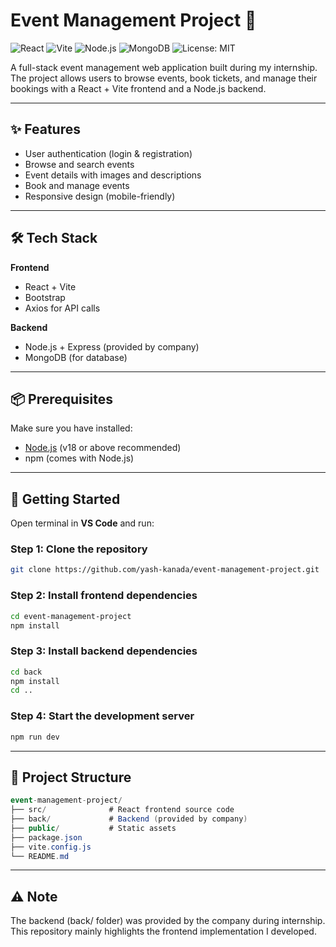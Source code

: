 # Event Management Project 🎉

![React](https://img.shields.io/badge/React-18.2-blue?logo=react)
![Vite](https://img.shields.io/badge/Vite-frontend-brightgreen?logo=vite)
![Node.js](https://img.shields.io/badge/Node.js-backend-green?logo=node.js)
![MongoDB](https://img.shields.io/badge/MongoDB-database-success?logo=mongodb)
![License: MIT](https://img.shields.io/badge/License-MIT-yellow.svg)

A full-stack event management web application built during my internship.  
The project allows users to browse events, book tickets, and manage their bookings with a React + Vite frontend and a Node.js backend.

---

## ✨ Features
- User authentication (login & registration)
- Browse and search events
- Event details with images and descriptions
- Book and manage events
- Responsive design (mobile-friendly)

---

## 🛠 Tech Stack
**Frontend**
- React + Vite
- Bootstrap
- Axios for API calls

**Backend**
- Node.js + Express (provided by company)
- MongoDB (for database)

---

## 📦 Prerequisites
Make sure you have installed:
- [Node.js](https://nodejs.org/) (v18 or above recommended)
- npm (comes with Node.js)

---

## 🚀 Getting Started

Open terminal in **VS Code** and run:

### Step 1: Clone the repository
```bash
git clone https://github.com/yash-kanada/event-management-project.git
```
### Step 2: Install frontend dependencies
```bash
cd event-management-project
npm install
```

### Step 3: Install backend dependencies
```bash
cd back
npm install
cd ..
```

### Step 4: Start the development server
```bash
npm run dev
```

---

## 📂 Project Structure
```csharp
event-management-project/
├── src/              # React frontend source code
├── back/             # Backend (provided by company)
├── public/           # Static assets
├── package.json
├── vite.config.js
└── README.md

```

---

## ⚠️ Note
The backend (back/ folder) was provided by the company during internship.
This repository mainly highlights the frontend implementation I developed.
